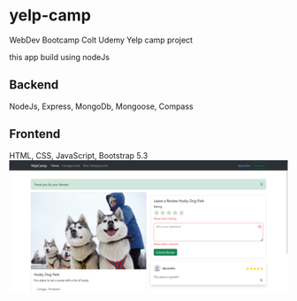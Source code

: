 # yelp-camp
WebDev Bootcamp Colt Udemy Yelp camp project

this app build using nodeJs
## Backend
NodeJs, Express, MongoDb, Mongoose, Compass

## Frontend
HTML, CSS, JavaScript, Bootstrap 5.3
<img src="yelp-campgithub.png">
